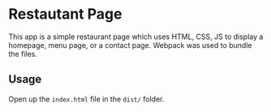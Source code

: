 # Restautant Page

This app is a simple restaurant page which uses HTML, CSS, JS to display a homepage, menu page, or a contact page. Webpack was used to bundle the files.

## Usage

Open up the `index.html` file in the `dist/` folder.
